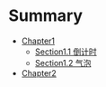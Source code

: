# Summary
* [Chapter1](chapter1/README.md)
  * [Section1.1 倒计时](js小练习/2016猴年倒计时/index.html)
  * [Section1.2 气泡](tips气泡/tips.html)
* [Chapter2](chapter2/README.md)

